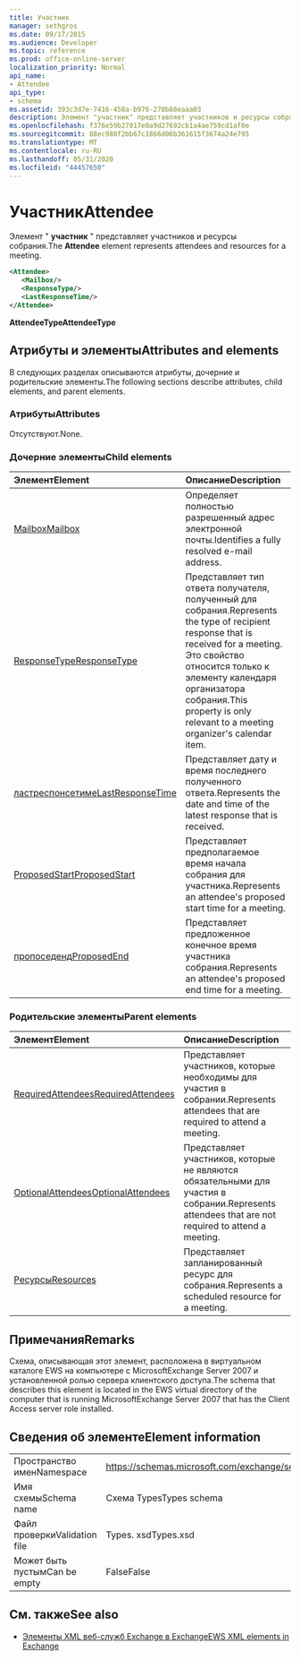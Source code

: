 ```yaml
---
title: Участник
manager: sethgros
ms.date: 09/17/2015
ms.audience: Developer
ms.topic: reference
ms.prod: office-online-server
localization_priority: Normal
api_name:
- Attendee
api_type:
- schema
ms.assetid: 393c3d7e-7416-458a-b976-270b88eaaa03
description: Элемент "участник" представляет участников и ресурсы собрания.
ms.openlocfilehash: f376e59b27017e0a9d27692cb1a4ae759cd1af0e
ms.sourcegitcommit: 88ec988f2bb67c1866d06b361615f3674a24e795
ms.translationtype: MT
ms.contentlocale: ru-RU
ms.lasthandoff: 05/31/2020
ms.locfileid: "44457650"
---
```

# <a name="attendee"></a><span data-ttu-id="6477f-103">Участник</span><span class="sxs-lookup"><span data-stu-id="6477f-103">Attendee</span></span>

<span data-ttu-id="6477f-104">Элемент " **участник** " представляет участников и ресурсы собрания.</span><span class="sxs-lookup"><span data-stu-id="6477f-104">The **Attendee** element represents attendees and resources for a meeting.</span></span> 
  
```xml
<Attendee>
   <Mailbox/>
   <ResponseType/>
   <LastResponseTime/>
</Attendee>
```

 <span data-ttu-id="6477f-105">**AttendeeType**</span><span class="sxs-lookup"><span data-stu-id="6477f-105">**AttendeeType**</span></span>
## <a name="attributes-and-elements"></a><span data-ttu-id="6477f-106">Атрибуты и элементы</span><span class="sxs-lookup"><span data-stu-id="6477f-106">Attributes and elements</span></span>

<span data-ttu-id="6477f-107">В следующих разделах описываются атрибуты, дочерние и родительские элементы.</span><span class="sxs-lookup"><span data-stu-id="6477f-107">The following sections describe attributes, child elements, and parent elements.</span></span>
  
### <a name="attributes"></a><span data-ttu-id="6477f-108">Атрибуты</span><span class="sxs-lookup"><span data-stu-id="6477f-108">Attributes</span></span>

<span data-ttu-id="6477f-109">Отсутствуют.</span><span class="sxs-lookup"><span data-stu-id="6477f-109">None.</span></span>
  
### <a name="child-elements"></a><span data-ttu-id="6477f-110">Дочерние элементы</span><span class="sxs-lookup"><span data-stu-id="6477f-110">Child elements</span></span>

|<span data-ttu-id="6477f-111">**Элемент**</span><span class="sxs-lookup"><span data-stu-id="6477f-111">**Element**</span></span>|<span data-ttu-id="6477f-112">**Описание**</span><span class="sxs-lookup"><span data-stu-id="6477f-112">**Description**</span></span>|
|:-----|:-----|
|[<span data-ttu-id="6477f-113">Mailbox</span><span class="sxs-lookup"><span data-stu-id="6477f-113">Mailbox</span></span>](mailbox.md) <br/> |<span data-ttu-id="6477f-114">Определяет полностью разрешенный адрес электронной почты.</span><span class="sxs-lookup"><span data-stu-id="6477f-114">Identifies a fully resolved e-mail address.</span></span>  <br/> |
|[<span data-ttu-id="6477f-115">ResponseType</span><span class="sxs-lookup"><span data-stu-id="6477f-115">ResponseType</span></span>](responsetype.md) <br/> |<span data-ttu-id="6477f-116">Представляет тип ответа получателя, полученный для собрания.</span><span class="sxs-lookup"><span data-stu-id="6477f-116">Represents the type of recipient response that is received for a meeting.</span></span> <span data-ttu-id="6477f-117">Это свойство относится только к элементу календаря организатора собрания.</span><span class="sxs-lookup"><span data-stu-id="6477f-117">This property is only relevant to a meeting organizer's calendar item.</span></span>  <br/> |
|[<span data-ttu-id="6477f-118">ластреспонсетиме</span><span class="sxs-lookup"><span data-stu-id="6477f-118">LastResponseTime</span></span>](lastresponsetime.md) <br/> |<span data-ttu-id="6477f-119">Представляет дату и время последнего полученного ответа.</span><span class="sxs-lookup"><span data-stu-id="6477f-119">Represents the date and time of the latest response that is received.</span></span>  <br/> |
|[<span data-ttu-id="6477f-120">ProposedStart</span><span class="sxs-lookup"><span data-stu-id="6477f-120">ProposedStart</span></span>](proposedstart-attendeetype.md) <br/> |<span data-ttu-id="6477f-121">Представляет предполагаемое время начала собрания для участника.</span><span class="sxs-lookup"><span data-stu-id="6477f-121">Represents an attendee's proposed start time for a meeting.</span></span> <br/> |
|[<span data-ttu-id="6477f-122">пропоседенд</span><span class="sxs-lookup"><span data-stu-id="6477f-122">ProposedEnd</span></span>](proposedend-attendeetype.md) <br/> |<span data-ttu-id="6477f-123">Представляет предложенное конечное время участника собрания.</span><span class="sxs-lookup"><span data-stu-id="6477f-123">Represents an attendee's proposed end time for a meeting.</span></span> <br/> |
   
### <a name="parent-elements"></a><span data-ttu-id="6477f-124">Родительские элементы</span><span class="sxs-lookup"><span data-stu-id="6477f-124">Parent elements</span></span>

|<span data-ttu-id="6477f-125">**Элемент**</span><span class="sxs-lookup"><span data-stu-id="6477f-125">**Element**</span></span>|<span data-ttu-id="6477f-126">**Описание**</span><span class="sxs-lookup"><span data-stu-id="6477f-126">**Description**</span></span>|
|:-----|:-----|
|[<span data-ttu-id="6477f-127">RequiredAttendees</span><span class="sxs-lookup"><span data-stu-id="6477f-127">RequiredAttendees</span></span>](requiredattendees.md) <br/> |<span data-ttu-id="6477f-128">Представляет участников, которые необходимы для участия в собрании.</span><span class="sxs-lookup"><span data-stu-id="6477f-128">Represents attendees that are required to attend a meeting.</span></span>  <br/> |
|[<span data-ttu-id="6477f-129">OptionalAttendees</span><span class="sxs-lookup"><span data-stu-id="6477f-129">OptionalAttendees</span></span>](optionalattendees.md) <br/> |<span data-ttu-id="6477f-130">Представляет участников, которые не являются обязательными для участия в собрании.</span><span class="sxs-lookup"><span data-stu-id="6477f-130">Represents attendees that are not required to attend a meeting.</span></span>  <br/> |
|[<span data-ttu-id="6477f-131">Ресурсы</span><span class="sxs-lookup"><span data-stu-id="6477f-131">Resources</span></span>](resources.md) <br/> |<span data-ttu-id="6477f-132">Представляет запланированный ресурс для собрания.</span><span class="sxs-lookup"><span data-stu-id="6477f-132">Represents a scheduled resource for a meeting.</span></span>  <br/> |
   
## <a name="remarks"></a><span data-ttu-id="6477f-133">Примечания</span><span class="sxs-lookup"><span data-stu-id="6477f-133">Remarks</span></span>

<span data-ttu-id="6477f-134">Схема, описывающая этот элемент, расположена в виртуальном каталоге EWS на компьютере с MicrosoftExchange Server 2007 и установленной ролью сервера клиентского доступа.</span><span class="sxs-lookup"><span data-stu-id="6477f-134">The schema that describes this element is located in the EWS virtual directory of the computer that is running MicrosoftExchange Server 2007 that has the Client Access server role installed.</span></span>
  
## <a name="element-information"></a><span data-ttu-id="6477f-135">Сведения об элементе</span><span class="sxs-lookup"><span data-stu-id="6477f-135">Element information</span></span>

|||
|:-----|:-----|
|<span data-ttu-id="6477f-136">Пространство имен</span><span class="sxs-lookup"><span data-stu-id="6477f-136">Namespace</span></span>  <br/> |https://schemas.microsoft.com/exchange/services/2006/types  <br/> |
|<span data-ttu-id="6477f-137">Имя схемы</span><span class="sxs-lookup"><span data-stu-id="6477f-137">Schema name</span></span>  <br/> |<span data-ttu-id="6477f-138">Схема Types</span><span class="sxs-lookup"><span data-stu-id="6477f-138">Types schema</span></span>  <br/> |
|<span data-ttu-id="6477f-139">Файл проверки</span><span class="sxs-lookup"><span data-stu-id="6477f-139">Validation file</span></span>  <br/> |<span data-ttu-id="6477f-140">Types. xsd</span><span class="sxs-lookup"><span data-stu-id="6477f-140">Types.xsd</span></span>  <br/> |
|<span data-ttu-id="6477f-141">Может быть пустым</span><span class="sxs-lookup"><span data-stu-id="6477f-141">Can be empty</span></span>  <br/> |<span data-ttu-id="6477f-142">False</span><span class="sxs-lookup"><span data-stu-id="6477f-142">False</span></span>  <br/> |
   
## <a name="see-also"></a><span data-ttu-id="6477f-143">См. также</span><span class="sxs-lookup"><span data-stu-id="6477f-143">See also</span></span>

- [<span data-ttu-id="6477f-144">Элементы XML веб-служб Exchange в Exchange</span><span class="sxs-lookup"><span data-stu-id="6477f-144">EWS XML elements in Exchange</span></span>](ews-xml-elements-in-exchange.md)

